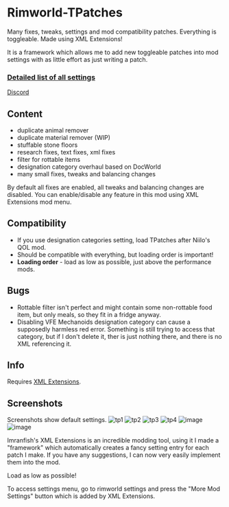 # Rimworld-TPatches
Many fixes, tweaks, settings and mod compatibility patches. Everything is toggleable. Made using XML Extensions!

It is a framework which allows me to add new toggleable patches into mod settings with as little effort as just writing a patch.

### [Detailed list of all settings](https://docs.google.com/spreadsheets/d/1nhq6maAQgqy5VEXBN_rNa-neVqVlNxartAt38_Km4TA/edit?usp=sharing)

[Discord](https://discord.gg/dcVj4b5VwJ)


## Content
- duplicate animal remover
- duplicate material remover (WIP)
- stuffable stone floors
- research fixes, text fixes, xml fixes
- filter for rottable items
- designation category overhaul based on DocWorld
- many small fixes, tweaks and balancing changes

By default all fixes are enabled, all tweaks and balancing changes are disabled. You can enable/disable any feature in this mod using XML Extensions mod menu.

## Compatibility
- If you use designation categories setting, load TPatches after Niilo's QOL mod.
- Should be compatible with everything, but loading order is important!
- **Loading order** - load as low as possible, just above the performance mods.

## Bugs
- Rottable filter isn't perfect and might contain some non-rottable food item, but only meals, so they fit in a fridge anyway.
- Disabling VFE Mechanoids designation category can cause a supposedly harmless red error. Something is still trying to access that category, but if I don't delete it, ther is just nothing there, and there is no XML referencing it.

## Info
Requires [XML Extensions](https://steamcommunity.com/sharedfiles/filedetails/?id=2574315206).


## Screenshots
Screenshots show default settings.
![tp1](https://user-images.githubusercontent.com/76593873/141163396-b440bfdf-3465-43d0-8a3c-3399d2f1ffc7.png)
![tp2](https://user-images.githubusercontent.com/76593873/141163402-e20055a0-8aff-4125-a058-7a6e495008cd.png)
![tp3](https://user-images.githubusercontent.com/76593873/141163406-67d18562-620b-4d57-83ec-c22489028e85.png)
![tp4](https://user-images.githubusercontent.com/76593873/141163416-67a1cbb8-751c-4348-9f1d-c20a26bfeb60.png)
![image](https://user-images.githubusercontent.com/76593873/137011197-77af973f-c791-46d1-a3c3-a63ec137c729.png)
![image](https://user-images.githubusercontent.com/76593873/137011210-e827b089-c395-4ee0-89d2-b28c49110538.png)


Imranfish's XML Extensions is an incredible modding tool, using it I made a "framework" which automatically creates a fancy setting entry for each patch I make. If you have any suggestions, I can now very easily implement them into the mod.


Load as low as possible!

To access settings menu, go to rimworld settings and press the "More Mod Settings" button which is added by XML Extensions.
